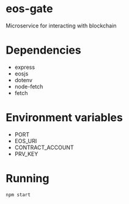 # eos-gate

Microservice for interacting with blockchain 

# Dependencies

* express
* eosjs
* dotenv
* node-fetch
* fetch

# Environment variables

* PORT
* EOS_URI 
* CONTRACT_ACCOUNT
* PRV_KEY

# Running

```
npm start
```